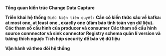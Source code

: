 **Tổng quan kiến trúc Change Data Capture**

**Triển khai hệ thống**
`Điều kiện tiên quyết:`
**Cần có kiến thức sâu về kafka:**
**at most one, at least one , exaclly one (đảm bảo tính toàn vẹn dữ liệu).**
**Các tham số cấu hình của producer và consumer**
**Các tham số cấu hình source connnector và sink connector**
**Registry schema quản lí version và tương thích ngược**
**Tích hợp security để bảo vệ dữ liệu**

<!-- tích hợp auth-proxy cho portal akhq -->
<!-- Optimze DockerFile -->

**Vận hành và theo dõi hệ thống**


<!-- Đánh giá xem có thể sử dụng lâu dài không: số lượng fork, stars, contributors -->
<!-- Nếu khả thi triển khai Production trên Openshift -->
<!-- Tìm hiểu về Event Automation xử lí lowcode use case tương tự Flink -->
<!-- Tìm hiểu về  Event gì đó tượng tượng tự APIC -->
